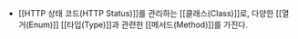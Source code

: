 - [[HTTP 상태 코드(HTTP Status)]]를 관리하는 [[클래스(Class)]]로, 다양한 [[열거(Enum)]] [[타입(Type)]]과 관련한 [[메서드(Method)]]를 가진다.
